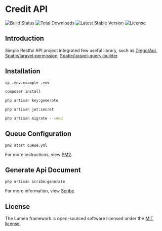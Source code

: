# Credit API

[![Build Status](https://travis-ci.org/laravel/lumen-framework.svg)](https://travis-ci.org/laravel/lumen-framework)
[![Total Downloads](https://img.shields.io/packagist/dt/laravel/framework)](https://packagist.org/packages/laravel/lumen-framework)
[![Latest Stable Version](https://img.shields.io/packagist/v/laravel/framework)](https://packagist.org/packages/laravel/lumen-framework)
[![License](https://img.shields.io/packagist/l/laravel/framework)](https://packagist.org/packages/laravel/lumen-framework)

## Introduction

Simple Restful API project integrated few useful library, such as [Dingo/Api](https://github.com/dingo/api/wiki), [Spatie/laravel-permission](https://spatie.be/docs/laravel-permission/v4/introduction), [Spatie/laravel-query-builder](https://spatie.be/index.php/docs/laravel-query-builder/v3/introduction).

## Installation 

```cmd
cp .env.example .env

composer install

php artisan key:generate

php artisan jwt:secret

php artisan migrate --seed
```

## Queue Configuration

```
pm2 start queue.yml
```

For more instructions, view [PM2](https://pm2.keymetrics.io/docs/usage/quick-start).

## Generate Api Document

```cmd
php artisan scribe:generate
```

For more information, view [Scribe](https://scribe.knuckles.wtf/laravel/).

## License

The Lumen framework is open-sourced software licensed under the [MIT license](https://opensource.org/licenses/MIT).